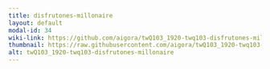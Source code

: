 ```yaml
---
title: disfrutones-millonaire
layout: default
modal-id: 34
wiki-link: https://github.com/aigora/twQ103_1920-twq103-disfrutones-millonaire/wiki
thumbnail: https://raw.githubusercontent.com/aigora/twQ103_1920-twq103-disfrutones-millonaire/master/logo.png
alt: twQ103_1920-twq103-disfrutones-millonaire
---
```

